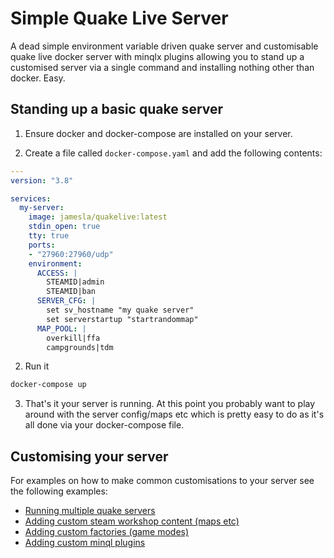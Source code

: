 # Simple Quake Live Server

A dead simple environment variable driven quake server and customisable quake live docker server with minqlx plugins allowing you to stand up a customised server via a single command and installing nothing other than docker. Easy.

## Standing up a basic quake server

1. Ensure docker and docker-compose are installed on your server. 

2. Create a file called `docker-compose.yaml` and add the following contents:

```yaml
---
version: "3.8"

services:
  my-server:
    image: jamesla/quakelive:latest
    stdin_open: true
    tty: true
    ports:
    - "27960:27960/udp"
    environment:
      ACCESS: |
        STEAMID|admin
        STEAMID|ban
      SERVER_CFG: |
        set sv_hostname "my quake server"
        set serverstartup "startrandommap"
      MAP_POOL: |
        overkill|ffa
        campgrounds|tdm
```

2. Run it

```bash
docker-compose up
```

3. That's it your server is running. At this point you probably want to play around with the server config/maps etc which is pretty easy to do as it's all done via your docker-compose file.

## Customising your server

For examples on how to make common customisations to your server see the following examples:

* [Running multiple quake servers](https://github.com/jamesla/ql-docker/examples/simple/multiple-servers/README.md)
* [Adding custom steam workshop content (maps etc)](https://github.com/jamesla/ql-docker/examples/simple/workshop-content/README.md)
* [Adding custom factories (game modes)](https://github.com/jamesla/ql-docker/examples/advanced/custom-factory/README.md)
* [Adding custom minql plugins](https://github.com/jamesla/ql-docker/examples/advanced/custom-minql-plugin/README.md)


